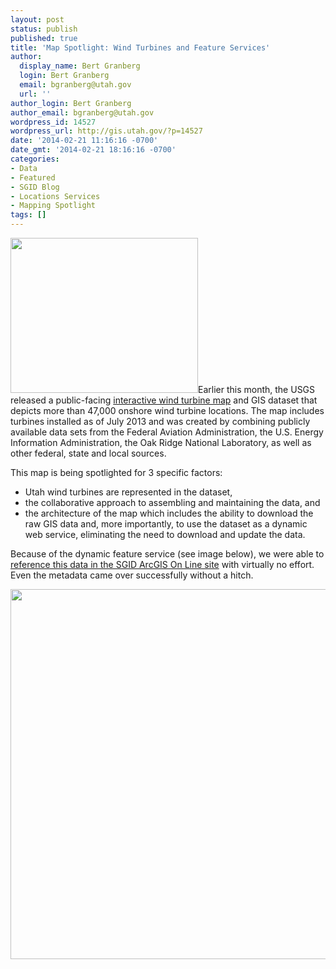 ```yaml
---
layout: post
status: publish
published: true
title: 'Map Spotlight: Wind Turbines and Feature Services'
author:
  display_name: Bert Granberg
  login: Bert Granberg
  email: bgranberg@utah.gov
  url: ''
author_login: Bert Granberg
author_email: bgranberg@utah.gov
wordpress_id: 14527
wordpress_url: http://gis.utah.gov/?p=14527
date: '2014-02-21 11:16:16 -0700'
date_gmt: '2014-02-21 18:16:16 -0700'
categories:
- Data
- Featured
- SGID Blog
- Locations Services
- Mapping Spotlight
tags: []
---
```

<p><a href="{{ "/downloads/wind1.png" | prepend: site.baseurl }}"><img src="{{ "/images/wind1-300x248.png" | prepend: site.baseurl }}" alt="" title="wind1" width="300" height="248" class="inline-text-left" /></a>Earlier this month, the USGS released a public-facing <a href="http://eerscmap.usgs.gov/windfarm/">interactive wind turbine map</a> and GIS dataset that depicts more than 47,000 onshore wind turbine locations.  The map includes turbines installed as of July 2013 and was created by combining publicly available data sets from the Federal Aviation Administration, the U.S. Energy Information Administration, the Oak Ridge National Laboratory, as well as other federal, state and local sources.</p>
<p>This map is being spotlighted for 3 specific factors: </p>
<ul>
<li>Utah wind turbines are represented in the dataset, </li>
<li>the collaborative approach to assembling and maintaining the data, and </li>
<li>the architecture of the map which includes the ability to download the raw GIS data and, more importantly, to use the dataset as a dynamic web service, eliminating the need to download and update the data. </li>
</ul>
<p>Because of the dynamic feature service (see image below), we were able to <a href="http://utah.maps.arcgis.com/home/item.html?id=7ece6e2d2e8f49c797e5d875fdfacb21">reference this data in the SGID ArcGIS On Line site</a> with virtually no effort. Even the metadata came over successfully without a hitch.</p>
<p><a href="{{ "/downloads/wind2.png" | prepend: site.baseurl }}"><img src="{{ "/images/wind2.png" | prepend: site.baseurl }}" alt="" title="wind2" width="714" height="592" class="inline-text-left" /></a></p>
